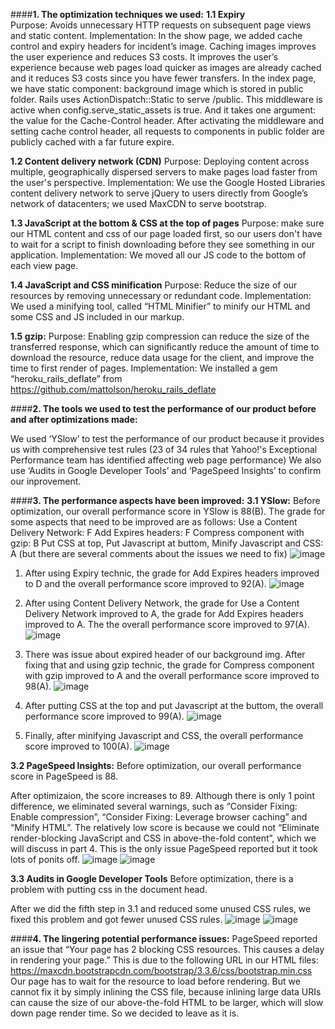 ####**1. The optimization techniques we used:**
**1.1 Expiry**   
Purpose: Avoids unnecessary HTTP requests on subsequent page views and static content.
Implementation: In the show page, we added cache control and expiry headers for incident’s image. Caching images improves the user experience and reduces S3 costs. It improves the user’s experience because web pages load quicker as images are already cached and it reduces S3 costs since you have fewer transfers. In the index page, we have static component: background image which is stored in public folder. Rails uses ActionDispatch::Static to serve /public. This middleware is active when config.serve_static_assets is true. And it takes one argument: the value for the Cache-Control header. After activating the middleware and setting cache control header, all requests to components in public folder are publicly cached with a far future expire. 

**1.2 Content delivery network (CDN)**
Purpose: Deploying content across multiple, geographically dispersed servers to make pages load faster from the user's perspective.
Implementation: We use the Google Hosted Libraries content delivery network to serve jQuery to users directly from Google’s network of datacenters; we used MaxCDN to serve bootstrap.

**1.3 JavaScript at the bottom & CSS at the top of pages**
Purpose: make sure our HTML content and css of our page loaded first, so our users don't have to wait for a script to finish downloading before they see something in our application.
Implementation: We moved all our JS code to the bottom of each view page.

**1.4 JavaScript and CSS minification**
Purpose: Reduce the size of our resources by removing unnecessary or redundant code.
Implementation: We used a minifying tool, called “HTML Minifier” to minify our HTML and some CSS and JS included in our markup.

**1.5 gzip:**
Purpose: Enabling gzip compression can reduce the size of the transferred response, which can significantly reduce the amount of time to download the resource, reduce data usage for the client, and improve the time to first render of pages.
Implementation: We installed a gem “heroku_rails_deflate” from https://github.com/mattolson/heroku_rails_deflate

####**2. The tools we used to test the performance of our product before and after optimizations made:**

We used ‘YSlow’ to test the performance of our product because it provides us with comprehensive test rules (23 of 34 rules that Yahoo!'s Exceptional Performance team has identified affecting web page performance)
We also use ‘Audits in Google Developer Tools’ and ‘PageSpeed Insights’ to confirm our inprovement. 

####**3. The performance aspects have been improved:**
**3.1 YSlow:**
Before optimization, our overall performance score in YSlow is 88(B). The grade for some aspects that need to be improved are as follows: 
Use a Content Delivery Network: F
Add Expires headers: F
Compress component with gzip: B
Put CSS at top, Put Javascript at buttom, Minify Javascript and CSS: A (but there are several comments about the issues we need to fix)
![image](https://github.com/FanyingYe/FanyingYe.github.io/raw/master/images/comp120/Picture88.png)

1) After using Expiry technic, the grade for Add Expires headers improved to D and the overall performance score improved to 92(A).
![image](https://github.com/FanyingYe/FanyingYe.github.io/raw/master/images/comp120/Picture92.png)

2) After using Content Delivery Network, the grade for Use a Content Delivery Network improved to A, the grade for Add Expires headers improved to A. The the overall performance score improved to 97(A).
![image](https://github.com/FanyingYe/FanyingYe.github.io/raw/master/images/comp120/97.png)

3) There was issue about expired header of our background img. After fixing that and using gzip technic, the grade for Compress component with gzip improved to A and the overall performance score improved to 98(A). 
![image](https://github.com/FanyingYe/FanyingYe.github.io/raw/master/images/comp120/Picture98.png)

4) After putting CSS at the top and put Javascript at the buttom, the overall performance score improved to 99(A).
![image](https://github.com/FanyingYe/FanyingYe.github.io/raw/master/images/comp120/Picture99.png) 
 
5) Finally, after minifying Javascript and CSS, the overall performance score improved to 100(A). 
![image](https://github.com/FanyingYe/FanyingYe.github.io/raw/master/images/comp120/Picture100.png)

**3.2 PageSpeed Insights:**
Before optimization, our overall performance score in PageSpeed is 88. 

After optimizaion, the score increases to 89. Although there is only 1 point difference, we eliminated several warnings, such as “Consider Fixing: Enable compression”, “Consider Fixing: Leverage browser caching” and “Minify HTML”. The relatively low score is because we could not “Eliminate render-blocking JavaScript and CSS in above-the-fold content”, which we will discuss in part 4. This is the only issue PageSpeed reported but it took lots of ponits off.
![image](https://github.com/FanyingYe/FanyingYe.github.io/raw/master/images/comp120/pagespeed1.jpg)
![image](https://github.com/FanyingYe/FanyingYe.github.io/raw/master/images/comp120/pagespeed2.jpg)

**3.3 Audits in Google Developer Tools**
Before optimization, there is a problem with putting css in the document head.

After we did the fifth step in 3.1 and reduced some unused CSS rules, we fixed this problem and got fewer unused CSS rules.
![image](https://github.com/FanyingYe/FanyingYe.github.io/raw/master/images/comp120/before.png)
![image](https://github.com/FanyingYe/FanyingYe.github.io/raw/master/images/comp120/after.png)

####**4. The lingering potential performance issues:**
    PageSpeed reported an issue that “Your page has 2 blocking CSS resources. This causes a delay in rendering your page.” This is due to the following URL in our HTML files:
https://maxcdn.bootstrapcdn.com/bootstrap/3.3.6/css/bootstrap.min.css
    Our page has to wait for the resource to load before rendering. But we cannot fix it by simply inlining the CSS file, because inlining large data URIs can cause the size of our above-the-fold HTML to be larger, which will slow down page render time. So we decided to leave as it is.
